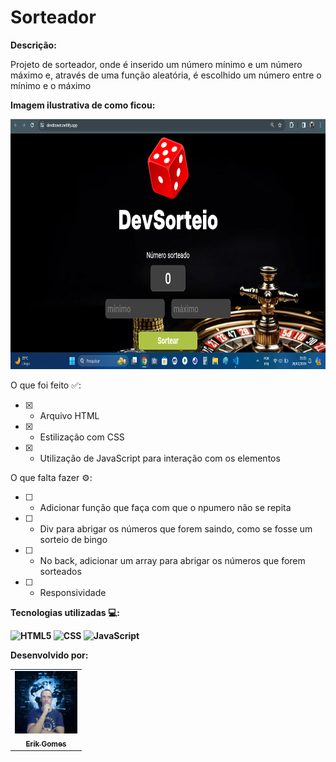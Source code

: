 <h1>Sorteador</h1>

<b>Descrição:</b>

<p>Projeto de sorteador, onde é inserido um número mínimo e um número máximo
e, através de uma função aleatória, é escolhido um número entre o mínimo e o
máximo</p>

<b>Imagem ilustrativa de como ficou:</b>

<div>
    <img src="./assets/print-projeto.png" width="600px" height="400px"/>
</div>

O que foi feito ✅:
- [x] - Arquivo HTML
- [x] - Estilização com CSS
- [x] - Utilização de JavaScript para interação com os elementos

O que falta fazer ⚙️:
- [ ] - Adicionar função que faça com que o npumero não se repita
- [ ] - Div para abrigar os números que forem saindo, como se fosse um sorteio de bingo
- [ ] - No back, adicionar um array para abrigar os números que forem sorteados
- [ ] - Responsividade

<b>Tecnologias utilizadas 💻:<b/>

  ![HTML5](https://img.shields.io/badge/-HTML5-333333?style=flat&logo=HTML5)
  ![CSS](https://img.shields.io/badge/-CSS-333333?style=flat&logo=CSS3&logoColor=1572B6)
  ![JavaScript](https://img.shields.io/badge/-JavaScript-333333?style=flat&logo=javascript)

<b>Desenvolvido por:</b>

<table>
  <tr>
    <td align="center">
      <a href="https://github.com/gGtEriKk">
        <img src="./assets/perfil-github.jpg" width=100px; alt="foto do perfil"><br>
          <sub>
            <b>Erik Gomes</b>
          </sub>
      </a>
</table>